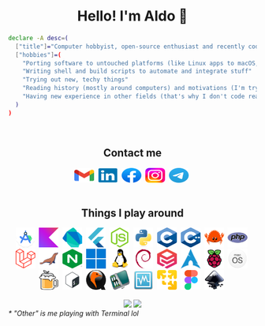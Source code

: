 <div align="center">
  <h1>Hello! I'm Aldo 👋</h1>
</div>

```bash
declare -A desc=(
  ["title"]="Computer hobbyist, open-source enthusiast and recently coder"
  ["hobbies"]=(
    "Porting software to untouched platforms (like Linux apps to macOS, x86 apps to ARM)"
    "Writing shell and build scripts to automate and integrate stuff"
    "Trying out new, techy things"
    "Reading history (mostly around computers) and motivations (I'm trying lol)"
    "Having new experience in other fields (that's why I don't code really, really often)"
  )
)
```
<br>

<h2 align="center"><strong>Contact me</strong></h2>
<div align="center">
  <a href="mailto:aldo.alfathoni@gmail.com" target="_blank"><img src="https://raw.githubusercontent.com/fathonix/fathonix/master/assets/logos/gmail.svg" title="Email" alt="Email" width="40" height="30"/></a>&nbsp;
  <a href="https://linkedin.com/in/aldo-alfathoni" target="_blank"><img src="https://raw.githubusercontent.com/devicons/devicon/master/icons/linkedin/linkedin-original.svg" title="LinkedIn" alt="LinkedIn" width="40" height="30"/></a>&nbsp;
  <a href="https://facebook.com/realfathonix" target="_blank"><img src="https://raw.githubusercontent.com/fathonix/fathonix/master/assets/logos/facebook.svg" title="Facebook" alt="Facebook" width="40" height="30"/></a>&nbsp;
  <a href="https://instagram.com/albontangy_" target="_blank"><img src="https://raw.githubusercontent.com/fathonix/fathonix/master/assets/logos/instagram.svg" title="Instagram" alt="Instagram" width="40" height="30"/></a>&nbsp;
  <a href="https://t.me/realfathonix" target="_blank"><img src="https://raw.githubusercontent.com/fathonix/fathonix/master/assets/logos/telegram.svg" title="Telegram" alt="Telegram" width="40" height="30"/></a>&nbsp;
</div>
<br>

<h2 align="center"><strong>Things I play around</strong></h2>
<div align="center">
  <a href="https://developer.android.com" target="_blank"><img src="https://raw.githubusercontent.com/fathonix/fathonix/master/assets/logos/androidstudio.svg" title="Android" alt="Android" width="40" height="40"/></a>&nbsp;
  <a href="https://kotlinlang.org" target="_blank"><img src="https://raw.githubusercontent.com/fathonix/fathonix/master/assets/logos/kotlin.svg" title="Kotlin" alt="Kotlin" width="40" height="40"/></a>&nbsp;
  <a href="https://dart.dev" target="_blank"><img src="https://raw.githubusercontent.com/devicons/devicon/master/icons/dart/dart-original.svg" title="Dart" alt="Dart" width="40" height="40"/></a>&nbsp;
  <a href="https://flutter.dev" target="_blank"><img src="https://raw.githubusercontent.com/devicons/devicon/master/icons/flutter/flutter-original.svg" title="Flutter" alt="Flutter" width="40" height="40"/></a>&nbsp;
  <a href="https://nodejs.org" target="_blank"><img src="https://raw.githubusercontent.com/devicons/devicon/master/icons/nodejs/nodejs-original.svg" title="Node.js" alt="Node.js" width="40" height="40"/></a>&nbsp;
  <a href="https://python.org" target="_blank"><img src="https://raw.githubusercontent.com/devicons/devicon/master/icons/python/python-original.svg" title="Python" alt="Python" width="40" height="40"/></a>&nbsp;
  <a href="https://www.open-std.org/jtc1/sc22/wg14" target="_blank"><img src="https://raw.githubusercontent.com/fathonix/fathonix/master/assets/logos/c.svg" title="C" alt="C" width="40" height="40"/></a>&nbsp;
  <a href="https://isocpp.org" target="_blank"><img src="https://raw.githubusercontent.com/fathonix/fathonix/master/assets/logos/cplusplus.svg" title="C++" alt="C++" width="40" height="40"/></a>&nbsp;
  <a href="https://rust-lang.org" target="_blank"><img src="https://raw.githubusercontent.com/fathonix/fathonix/master/assets/logos/ferris.svg" title="Rust" alt="Rust" width="40" height="40"/></a>&nbsp;
  <a href="https://php.net" target="_blank"><img src="https://raw.githubusercontent.com/devicons/devicon/master/icons/php/php-original.svg" title="PHP" alt="PHP" width="40" height="40"/></a>&nbsp;
  <a href="https://laravel.com" target="_blank"><img src="https://raw.githubusercontent.com/fathonix/fathonix/master/assets/logos/laravel.svg" title="Laravel" alt="Laravel" width="40" height="40"/></a>&nbsp;
  <a href="https://mariadb.org" target="_blank"><img src="https://raw.githubusercontent.com/fathonix/fathonix/master/assets/logos/mariadb.svg" title="MariaDB" alt="MariaDB" width="40" height="40"/></a>&nbsp;
  <a href="https://nginx.org" target="_blank"><img src="https://raw.githubusercontent.com/fathonix/fathonix/master/assets/logos/nginx.svg" title="NGINX" alt="NGINX" width="40" height="40"/></a>&nbsp;
  <a href="https://windows.com" target="_blank"><img src="https://raw.githubusercontent.com/fathonix/fathonix/master/assets/logos/windows.svg" title="Windows" alt="Windows" width="40" height="40"/></a>&nbsp;
  <a href="https://linux.org/" target="_blank"><img src="https://raw.githubusercontent.com/devicons/devicon/master/icons/linux/linux-original.svg" title="Linux" alt="Linux" width="40" height="40"/></a>&nbsp;
  <a href="https://debian.org/" target="_blank"><img src="https://raw.githubusercontent.com/devicons/devicon/master/icons/debian/debian-original.svg" title="Debian" alt="Debian" width="40" height="40"/></a>&nbsp;
  <a href="https://makedeb.org/" target="_blank"><img src="https://raw.githubusercontent.com/fathonix/fathonix/master/assets/logos/makedeb.svg" title="makedeb" alt="makedeb" width="40" height="40"/></a>&nbsp;
  <a href="https://archlinux.org/" target="_blank"><img src="https://raw.githubusercontent.com/fathonix/fathonix/master/assets/logos/archlinux.svg" title="Arch Linux" alt="Arch Linux" width="40" height="40"/></a>&nbsp;
  <a href="https://raspberrypi.org/" target="_blank"><img src="https://raw.githubusercontent.com/devicons/devicon/master/icons/raspberrypi/raspberrypi-original.svg" title="Raspberry Pi" alt="Raspberry Pi" width="40" height="40"/></a>&nbsp;
  <a href="https://apple.com/macos" target="_blank"><img src="https://raw.githubusercontent.com/fathonix/fathonix/master/assets/logos/macos.svg" title="macOS" alt="macOS" width="40" height="40"/></a>&nbsp;
  <a href="https://brew.sh" target="_blank"><img src="https://raw.githubusercontent.com/fathonix/fathonix/master/assets/logos/homebrew.svg" title="Homebrew" alt="Homebrew" width="40" height="40"/></a>&nbsp;
  <a href="https://gnu.org/software/bash" target="_blank"><img src="https://raw.githubusercontent.com/fathonix/fathonix/master/assets/logos/bash.svg" title="Bash" alt="Bash" width="40" height="40"/></a>&nbsp;
  <a href="https://qemu.org" target="_blank"><img src="https://raw.githubusercontent.com/fathonix/fathonix/master/assets/logos/qemu.svg" title="QEMU" alt="QEMU" width="40" height="40"/></a>&nbsp;
  <a href="https://libvirt.org" target="_blank"><img src="https://raw.githubusercontent.com/fathonix/fathonix/master/assets/logos/libvirt.svg" title="libvirt" alt="libvirt" width="40" height="40"/></a>&nbsp;
  <a href="https://virtualbox.org" target="_blank"><img src="https://raw.githubusercontent.com/fathonix/fathonix/master/assets/logos/virtualbox.svg" title="VirtualBox" alt="VirtualBox" width="40" height="40"/></a>&nbsp;
  <a href="https://vmware.com/products/workstation-player" target="_blank"><img src="https://raw.githubusercontent.com/fathonix/fathonix/master/assets/logos/vmware.svg" title="VMware Workstation Player" alt="VMware Workstation Player" width="40" height="40"/></a>&nbsp;
  <a href="https://figma.com/" target="_blank"><img src="https://raw.githubusercontent.com/devicons/devicon/master/icons/figma/figma-original.svg" title="Figma" alt="Figma" width="40" height="40"/></a>&nbsp;
  <a href="https://inkscape.org/" target="_blank"><img src="https://raw.githubusercontent.com/devicons/devicon/master/icons/inkscape/inkscape-original.svg" title="Inkscape" alt="Inkscape" width="40" height="40"/></a>&nbsp;
</div>
<br>

<div align="center">
  <img src="https://github-readme-stats.vercel.app/api?username=fathonix&show_icons=true&count_private=true&bg_color=00000000&text_color=70a5fd&hide_border=true&hide_rank=true"/>
  <a href="https://wakatime.com/@fathonix"> <img src="https://github-readme-stats.vercel.app/api/wakatime?username=fathonix&show_icons=true&layout=compact&bg_color=00000000&text_color=70a5fd&hide_border=true&range=all_time"/> </a>
</div>
<i>* "Other" is me playing with Terminal lol</i>
